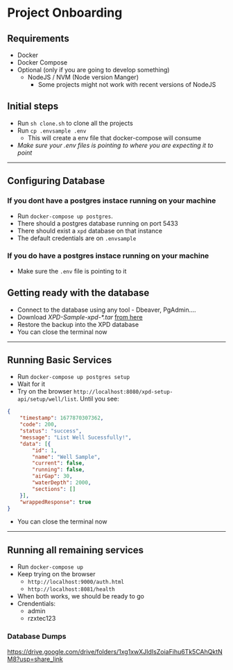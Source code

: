 # Project Onboarding

## Requirements
* Docker
* Docker Compose
* Optional (only if you are going to develop something)
    * NodeJS / NVM (Node version Manger)
        * Some projects might not work with recent versions of NodeJS

## Initial steps
- Run `sh clone.sh` to clone all the projects
- Run `cp .envsample .env`
    - This will create a env file that docker-compose will consume
- *Make sure your .env files is pointing to where you are expecting it to point*

---
## Configuring Database
### If you dont have a postgres instace running on your machine
- Run `docker-compose up postgres`. 
- There should a postgres database running on port 5433
- There should exist a `xpd` database on that instance
- The default credentials are on `.envsample`

### If you do have a postgres instace running on your machine
- Make sure the `.env` file is pointing to it

## Getting ready with the database
- Connect to the database using any tool - Dbeaver, PgAdmin....
- Download *XPD-Sample-xpd-\*.tar* [from here](https://drive.google.com/drive/folders/1xg1xwXJIdIsZoiaFihu6Tk5CAhQktNM8)
- Restore the backup into the XPD database
- You can close the terminal now

---
## Running Basic Services
- Run `docker-compose up postgres setup`
- Wait for it
- Try on the browser `http://localhost:8080/xpd-setup-api/setup/well/list`. Until you see:
```json
{
    "timestamp": 1677870307362,
    "code": 200,
    "status": "success",
    "message": "List Well Sucessfully!",
    "data": [{
        "id": 1,
        "name": "Well Sample",
        "current": false,
        "running": false,
        "airGap": 30,
        "waterDepth": 2000,
        "sections": []
    }],
    "wrappedResponse": true
}
```
- You can close the terminal now

---
## Running all remaining services
- Run `docker-compose up`
- Keep trying on the browser
    - `http://localhost:9000/auth.html`
    - `http://localhost:8081/health`
- When both works, we should be ready to go
- Crendentials:
    - admin
    - rzxtec123

### Database Dumps
https://drive.google.com/drive/folders/1xg1xwXJIdIsZoiaFihu6Tk5CAhQktNM8?usp=share_link

